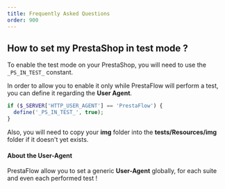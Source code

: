 ```yaml
---
title: Frequently Asked Questions
order: 900
---
```


## How to set my PrestaShop in test mode ?

To enable the test mode on your PrestaShop, you will need to use the `_PS_IN_TEST_`  constant.

In order to allow you to enable it only while PrestaFlow will perform a test, you can
define it regarding the <strong>User Agent</strong>.

```php
if ($_SERVER['HTTP_USER_AGENT'] == 'PrestaFlow') {
  define('_PS_IN_TEST_', true);
}
```

Also, you will need to copy your <strong>img</strong> folder into the <strong>tests/Resources/img</strong> folder if it doesn't yet exists.

<aside class="relative z-0 mt-5 overflow-hidden rounded-2xl bg-blue-50 px-5 ring-1 ring-black/5 dark:bg-blue-600/10">

#### About the User-Agent

<span class="bg-clip-text bg-gradient-to-tl from-blue-400 to-teal-600 font-semibold text-transparent">PrestaFlow</span> allow you to set a generic **User-Agent** globally, for each suite and even each performed test !

</aside>
